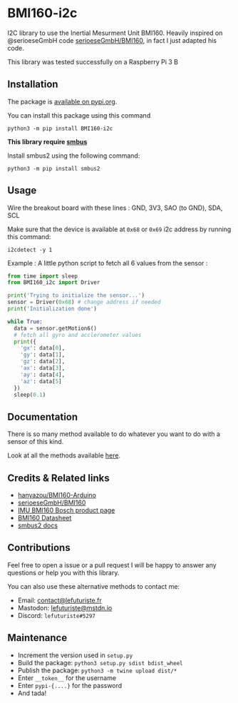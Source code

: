 # BMI160-i2c

I2C library to use the Inertial Mesurment Unit BMI160. Heavily inspired on @serioeseGmbH code [serioeseGmbH/BMI160](https://github.com/serioeseGmbH/BMI160), in fact I just adapted his code.

This library was tested successfully on a Raspberry Pi 3 B

## Installation

The package is [available on pypi.org](https://pypi.org/project/BMI160-i2c).

You can install this package using this command

`python3 -m pip install BMI160-i2c`

**This library require [smbus](https://github.com/kplindegaard/smbus2)**

Install smbus2 using the following command:

`python3 -m pip install smbus2`

## Usage

Wire the breakout board with these lines : GND, 3V3, SAO (to GND), SDA, SCL

Make sure that the device is available at `0x68` or `0x69` i2c address by running this command:

`i2cdetect -y 1`

Example : A little python script to fetch all 6 values from the sensor :

```python
from time import sleep
from BMI160_i2c import Driver

print('Trying to initialize the sensor...')
sensor = Driver(0x68) # change address if needed
print('Initialization done')

while True:
  data = sensor.getMotion6()
  # fetch all gyro and acclerometer values
  print({
    'gx': data[0],
    'gy': data[1],
    'gz': data[2],
    'ax': data[3],
    'ay': data[4],
    'az': data[5]
  })
  sleep(0.1)
```

## Documentation

There is so many method available to do whatever you want to do with a sensor of this kind.

Look at all the methods available [here](https://github.com/lefuturiste/BMI160-i2c/blob/master/BMI160_i2c/__init__.py).

## Credits & Related links

- [hanyazou/BMI160-Arduino](https://github.com/hanyazou/BMI160-Arduino/)
- [serioeseGmbH/BMI160](https://github.com/serioeseGmbH/BMI160)
- [IMU BMI160 Bosch product page](https://www.bosch-sensortec.com/products/motion-sensors/imus/bmi160.html)
- [BMI160 Datasheet](https://www.bosch-sensortec.com/media/boschsensortec/downloads/datasheets/bst-bmi160-ds000.pdf)
- [smbus2 docs](https://smbus2.readthedocs.io/en/latest/)

## Contributions

Feel free to open a issue or a pull request I will be happy to answer any questions or help you with this library.

You can also use these alternative methods to contact me: 

- Email: [contact@lefuturiste.fr](mailto:contact@lefuturiste.fr) 
- Mastodon: [lefuturiste@mstdn.io](https://mstdn.io/@lefuturiste)
- Discord: `lefuturiste#5297`

## Maintenance

- Increment the version used in `setup.py`
- Build the package: `python3 setup.py sdist bdist_wheel`
- Publish the package: `python3 -m twine upload dist/*`
- Enter `__token__` for the username
- Enter `pypi-{....}` for the password
- And tada!
